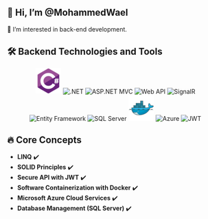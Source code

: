 ## 👋 Hi, I’m @MohammedWael 
👀 I’m interested in back-end development.  

## 🛠️ Backend Technologies and Tools

<p align="center">
  <!-- C# -->
  <img src="https://raw.githubusercontent.com/devicons/devicon/master/icons/csharp/csharp-original.svg" alt="C#" width="60" height="60"/>
  <!-- .NET -->
  <img src="https://upload.wikimedia.org/wikipedia/commons/e/ee/.NET_Core_Logo.svg" alt=".NET" width="60" height="60"/>
  <!-- ASP.NET MVC -->
  <img src="https://upload.wikimedia.org/wikipedia/commons/e/ee/.NET_Core_Logo.svg" alt="ASP.NET MVC" width="60" height="60"/>
  <!-- Web API -->
  <img src="https://upload.wikimedia.org/wikipedia/commons/e/ee/.NET_Core_Logo.svg" alt="Web API" width="60" height="60"/>
  <!-- SignalR -->
  <img src="https://upload.wikimedia.org/wikipedia/commons/b/b3/SignalR_Logo.svg" alt="SignalR" width="60" height="60"/>
  <!-- Entity Framework -->
  <img src="https://avatars.githubusercontent.com/u/9141961?s=200&v=4" alt="Entity Framework" width="60" height="60"/>
  <!-- SQL Server -->
  <img src="https://www.svgrepo.com/show/303229/microsoft-sql-server-logo.svg" alt="SQL Server" width="60" height="60"/>
  <!-- Docker -->
  <img src="https://raw.githubusercontent.com/devicons/devicon/master/icons/docker/docker-original.svg" alt="Docker" width="60" height="60"/>
  <!-- Azure -->
  <img src="https://upload.wikimedia.org/wikipedia/commons/a/a8/Microsoft_Azure_Logo.svg" alt="Azure" width="60" height="60"/>
  <!-- JWT -->
  <img src="https://jwt.io/img/logo-asset.svg" alt="JWT" width="60" height="60"/>
</p>

## 🔥 Core Concepts
- **LINQ** ✔️  
- **SOLID Principles** ✔️  
- **Secure API with JWT** ✔️  
- **Software Containerization with Docker** ✔️  
- **Microsoft Azure Cloud Services** ✔️  
- **Database Management (SQL Server)** ✔️  
